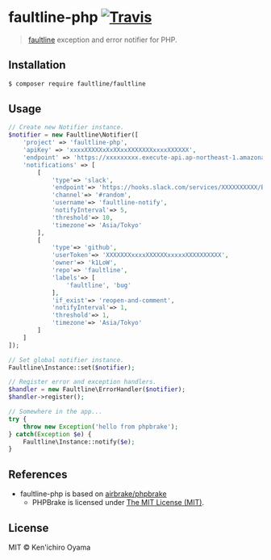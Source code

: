 # faultline-php [![Travis](https://img.shields.io/travis/faultline/faultline-php.svg)](https://travis-ci.org/faultline/faultline-php)

> [faultline](https://github.com/faultline/faultline) exception and error notifier for PHP.

## Installation

```sh
$ composer require faultline/faultline
```

## Usage

```php
// Create new Notifier instance.
$notifier = new Faultline\Notifier([
    'project' => 'faultline-php',
    'apiKey' => 'xxxxXXXXXxXxXXxxXXXXXXXxxxxXXXXXX',
    'endpoint' => 'https://xxxxxxxxx.execute-api.ap-northeast-1.amazonaws.com/v0',
    'notifications' => [
        [
            'type'=> 'slack',
            'endpoint'=> 'https://hooks.slack.com/services/XXXXXXXXXX/B2RAD9423/WC2uTs3MyGldZvieAtAA7gQq',
            'channel'=> '#random',
            'username'=> 'faultline-notify',
            'notifyInterval'=> 5,
            'threshold'=> 10,
            'timezone'=> 'Asia/Tokyo'
        ],
        [
            'type'=> 'github',
            'userToken'=> 'XXXXXXXxxxxXXXXXXxxxxxXXXXXXXXXX',
            'owner'=> 'k1LoW',
            'repo'=> 'faultline',
            'labels'=> [
                'faultline', 'bug'
            ],
            'if_exist'=> 'reopen-and-comment',
            'notifyInterval'=> 1,
            'threshold'=> 1,
            'timezone'=> 'Asia/Tokyo'
        ]
    ]
]);

// Set global notifier instance.
Faultline\Instance::set($notifier);

// Register error and exception handlers.
$handler = new Faultline\ErrorHandler($notifier);
$handler->register();

// Somewhere in the app...
try {
    throw new Exception('hello from phpbrake');
} catch(Exception $e) {
    Faultline\Instance::notify($e);
}
```


## References

- faultline-php is based on [airbrake/phpbrake](https://github.com/airbrake/phpbrake)
    - PHPBrake is licensed under [The MIT License (MIT)](https://github.com/airbrake/phpbrake/LICENSE).

## License

MIT © Ken&#39;ichiro Oyama
